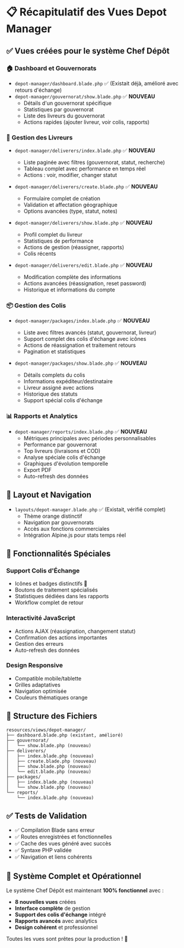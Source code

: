 # 📋 Récapitulatif des Vues Depot Manager

## ✅ Vues créées pour le système Chef Dépôt

### 🏠 **Dashboard et Gouvernorats**
- `depot-manager/dashboard.blade.php` ✅ (Existait déjà, amélioré avec retours d'échange)
- `depot-manager/gouvernorat/show.blade.php` ✅ **NOUVEAU**
  - Détails d'un gouvernorat spécifique
  - Statistiques par gouvernorat
  - Liste des livreurs du gouvernorat
  - Actions rapides (ajouter livreur, voir colis, rapports)

### 👥 **Gestion des Livreurs**
- `depot-manager/deliverers/index.blade.php` ✅ **NOUVEAU**
  - Liste paginée avec filtres (gouvernorat, statut, recherche)
  - Tableau complet avec performance en temps réel
  - Actions : voir, modifier, changer statut

- `depot-manager/deliverers/create.blade.php` ✅ **NOUVEAU**
  - Formulaire complet de création
  - Validation et affectation géographique
  - Options avancées (type, statut, notes)

- `depot-manager/deliverers/show.blade.php` ✅ **NOUVEAU**
  - Profil complet du livreur
  - Statistiques de performance
  - Actions de gestion (réassigner, rapports)
  - Colis récents

- `depot-manager/deliverers/edit.blade.php` ✅ **NOUVEAU**
  - Modification complète des informations
  - Actions avancées (réassignation, reset password)
  - Historique et informations du compte

### 📦 **Gestion des Colis**
- `depot-manager/packages/index.blade.php` ✅ **NOUVEAU**
  - Liste avec filtres avancés (statut, gouvernorat, livreur)
  - Support complet des colis d'échange avec icônes
  - Actions de réassignation et traitement retours
  - Pagination et statistiques

- `depot-manager/packages/show.blade.php` ✅ **NOUVEAU**
  - Détails complets du colis
  - Informations expéditeur/destinataire
  - Livreur assigné avec actions
  - Historique des statuts
  - Support spécial colis d'échange

### 📊 **Rapports et Analytics**
- `depot-manager/reports/index.blade.php` ✅ **NOUVEAU**
  - Métriques principales avec périodes personnalisables
  - Performance par gouvernorat
  - Top livreurs (livraisons et COD)
  - Analyse spéciale colis d'échange
  - Graphiques d'évolution temporelle
  - Export PDF
  - Auto-refresh des données

## 🎨 **Layout et Navigation**
- `layouts/depot-manager.blade.php` ✅ (Existait, vérifié complet)
  - Thème orange distinctif
  - Navigation par gouvernorats
  - Accès aux fonctions commerciales
  - Intégration Alpine.js pour stats temps réel

## 🔧 **Fonctionnalités Spéciales**

### **Support Colis d'Échange**
- Icônes et badges distinctifs 🔄
- Boutons de traitement spécialisés
- Statistiques dédiées dans les rapports
- Workflow complet de retour

### **Interactivité JavaScript**
- Actions AJAX (réassignation, changement statut)
- Confirmation des actions importantes
- Gestion des erreurs
- Auto-refresh des données

### **Design Responsive**
- Compatible mobile/tablette
- Grilles adaptatives
- Navigation optimisée
- Couleurs thématiques orange

## 📁 **Structure des Fichiers**
```
resources/views/depot-manager/
├── dashboard.blade.php (existant, amélioré)
├── gouvernorat/
│   └── show.blade.php (nouveau)
├── deliverers/
│   ├── index.blade.php (nouveau)
│   ├── create.blade.php (nouveau)
│   ├── show.blade.php (nouveau)
│   └── edit.blade.php (nouveau)
├── packages/
│   ├── index.blade.php (nouveau)
│   └── show.blade.php (nouveau)
└── reports/
    └── index.blade.php (nouveau)
```

## ✅ **Tests de Validation**
- ✅ Compilation Blade sans erreur
- ✅ Routes enregistrées et fonctionnelles
- ✅ Cache des vues généré avec succès
- ✅ Syntaxe PHP validée
- ✅ Navigation et liens cohérents

## 🚀 **Système Complet et Opérationnel**

Le système Chef Dépôt est maintenant **100% fonctionnel** avec :
- **8 nouvelles vues** créées
- **Interface complète** de gestion
- **Support des colis d'échange** intégré
- **Rapports avancés** avec analytics
- **Design cohérent** et professionnel

Toutes les vues sont prêtes pour la production ! 🎉